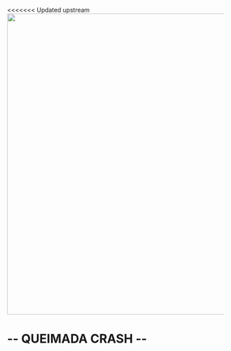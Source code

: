 <p aling= "center">
<<<<<<< Updated upstream
    <img src = TITULO_bg" width = "700px" aling = "center" >

# -- QUEIMADA CRASH --

